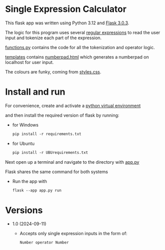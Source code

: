 # Single Expression Calculator

This flask app was written using Python 3.12 and [Flask 3.0.3](requirements.txt).

The logic for this program uses several [regular expressions](https://en.wikipedia.org/wiki/Regular_expression) to read the user input
and tokenize each part of the expression.

[functions.py](functions.py) contains the code for all the tokenization and operator logic.

[templates](templates/) contains [numberpad.html](templates/numberpad.html) which generates a numberpad on localhost for user input.

The colours are funky, coming from [styles.css](static/styles.css).



# Install and run

For convenience, create and activate a [python virtual environment](https://docs.python.org/3/library/venv.html)

and then install the required version of flask by running: <br/>
- for Windows
  ```markdown 
  pip install -r requirements.txt
  ```

- for Ubuntu
  ```markdown 
  pip install -r UBUrequirements.txt
  ```  

Next open up a terminal and navigate to the directory with [app.py](app.py)

Flask shares the same command for both systems

  - Run the app with<br/> 
    ```markdown
    flask --app app.py run
    ```


# Versions
- 1.0 (2024-09-11)
  
  - Accepts only single expression inputs in the form of:
    ``` 
    Number operator Number 
    ```

